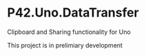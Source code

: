 # P42.Uno.DataTransfer
Clipboard and Sharing functionality for Uno

This project is in prelimiary development
